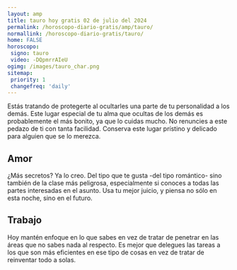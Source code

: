 ```yaml
---
layout: amp
title: tauro hoy gratis 02 de julio del 2024 
permalink: /horoscopo-diario-gratis/amp/tauro/
normallink: /horoscopo-diario-gratis/tauro/
home: FALSE
horoscopo:
 signo: tauro
 video: -DQpmrrAIeU
ogimg: /images/tauro_char.png
sitemap:
 priority: 1
 changefreq: 'daily'
---
```



Estás tratando de protegerte al ocultarles una parte de tu personalidad a los demás. Este lugar especial de tu alma que ocultas de los demás es probablemente el más bonito, ya que lo cuidas mucho. No renuncies a este pedazo de ti con tanta facilidad. Conserva este lugar prístino y delicado para alguien que se lo merezca.

## Amor

¿Más secretos? Ya lo creo. Del tipo que te gusta -del tipo romántico- sino también de la clase más peligrosa, especialmente si conoces a todas las partes interesadas en el asunto. Usa tu mejor juicio, y piensa no sólo en esta noche, sino en el futuro.

## Trabajo

Hoy mantén enfoque en lo que sabes en vez de tratar de penetrar en las áreas que no sabes nada al respecto. Es mejor que delegues las tareas a los que son más eficientes en ese tipo de cosas en vez de tratar de reinventar todo a solas.